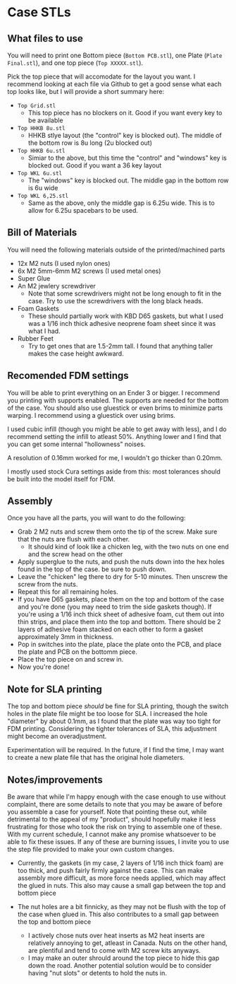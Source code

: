 # Case STLs

## What files to use

You will need to print one Bottom piece (`Bottom PCB.stl`), one Plate (`Plate Final.stl`), and one top piece (`Top XXXXX.stl`).

Pick the top piece that will accomodate for the layout you want. I recommend looking at each file via Github to get a good sense what each top looks like, but I will provide a short summary here:
- `Top Grid.stl`
    - This top piece has no blockers on it. Good if you want every key to be available
- `Top HHKB 8u.stl`
    - HHKB stlye layout (the "control" key is blocked out). The middle of the bottom row is 8u long (2u blocked out)
- `Top HHKB 6u.stl`
    - Simiar to the above, but this time the "control" and "windows" key is blocked out. Good if you want a 36 key layout
- `Top WKL 6u.stl`
    - The "windows" key is blocked out. The middle gap in the bottom row is 6u wide
- `Top WKL 6,25.stl`
    - Same as the above, only the middle gap is 6.25u wide. This is to allow for 6.25u spacebars to be used.

## Bill of Materials

You will need the following materials outside of the printed/machined parts
- 12x M2 nuts (I used nylon ones)
- 6x M2 5mm-6mm M2 screws (I used metal ones)
- Super Glue
- An M2 jewlery screwdriver
  - Note that some screwdrivers might not be long enough to fit in the case. Try to use the screwdrivers with the long black heads.
- Foam Gaskets
  - These should partially work with KBD D65 gaskets, but what I used was a 1/16 inch thick adhesive neoprene foam sheet since it was what I had.
- Rubber Feet
  - Try to get ones that are 1.5-2mm tall. I found that anything taller makes the case height awkward.

## Recomended FDM settings
You will be able to print everything on an Ender 3 or bigger.
I recommend you printing with supports enabled. The supports are needed for the bottom of the case. You should also use gluestick or even brims to minimize parts warping. I recommend using a gluestick over using brims.

I used cubic infill (though you might be able to get away with less), and I do recommend setting the infill to atleast 50%. Anything lower and I find that you can get some internal "hollowness" noises.

A resolution of 0.16mm worked for me, I wouldn't go thicker than 0.20mm.

I mostly used stock Cura settings aside from this: most tolerances should be built into the model itself for FDM.

## Assembly
Once you have all the parts, you will want to do the following:
- Grab 2 M2 nuts and screw them onto the tip of the screw. Make sure that the nuts are flush with each other.
    - It should kind of look like a chicken leg, with the two nuts on one end and the screw head on the other 
- Apply superglue to the nuts, and push the nuts down into the hex holes found in the top of the case. be sure to push down.
- Leave the "chicken" leg there to dry for 5-10 minutes. Then unscrew the screw from the nuts.
- Repeat this for all remaining holes.
- If you have D65 gaskets, place them on the top and bottom of the case and you're done (you may need to trim the side gaskets though). If you're using a 1/16 inch thick sheet of adhesive foam, cut them out into thin strips, and place them into the top and bottom. There should be 2 layers of adhesive foam stacked on each other to form a gasket approximately 3mm in thickness.
- Pop in switches into the plate, place the plate onto the PCB, and place the plate and PCB on the bottomm piece.
- Place the top piece on and screw in.
- Now you're done!

## Note for SLA printing

The top and bottom piece _should_ be fine for SLA printing, though the switch holes in the plate file might be too loose for SLA. I increased the hole "diameter" by about 0.1mm, as I found that the plate was way too tight for FDM printing. Considering the tighter tolerances of SLA, this adjustment might become an overadjustment.

Experimentation will be required. In the future, if I find the time, I may want to create a new plate file that has the original hole diameters.

## Notes/improvements
 
Be aware that while I'm happy enough with the case enough to use without complaint, there are some details to note that you may be aware of before you assemble a case for yourself. Note that pointing these out, while detrimental to the appeal of my "product", should hopefully make it less frustrating for those who took the risk on trying to assemble one of these. With my current schedule, I cannot make any promise whatsoever to be able to fix these issues. If any of these are burning issues, I invite you to use the step file provided to make your own custom changes.

- Currently, the gaskets (in my case, 2 layers of 1/16 inch thick foam) are too thick, and push fairly firmly against the case. This can make assembly more difficult, as more force needs applied, which may affect the glued in nuts. This also may cause a small gap between the top and bottom piece

- The nut holes are a bit finnicky, as they may not be flush with the top of the case when glued in. This also contributes to a small gap between the top and bottom piece
    - I actively chose nuts over heat inserts as M2 heat inserts are relatively annoying to get, atleast in Canada. Nuts on the other hand, are plentiful and tend to come with M2 screw kits anyways.
    - I may make an outer shrould around the top piece to hide this gap down the road. Another potential solution would be to consider having "nut slots" or detents to hold the nuts in.
